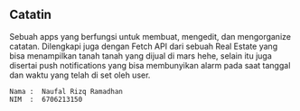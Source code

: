 ## Catatin
Sebuah apps yang berfungsi untuk membuat, mengedit, dan mengorganize catatan. Dilengkapi juga dengan Fetch API dari sebuah Real Estate yang bisa menampilkan tanah tanah yang dijual di mars hehe, selain itu juga disertai push notifications yang bisa membunyikan alarm pada saat tanggal dan waktu yang telah di set oleh user.


```
Nama :  Naufal Rizq Ramadhan
NIM  :  6706213150
```
